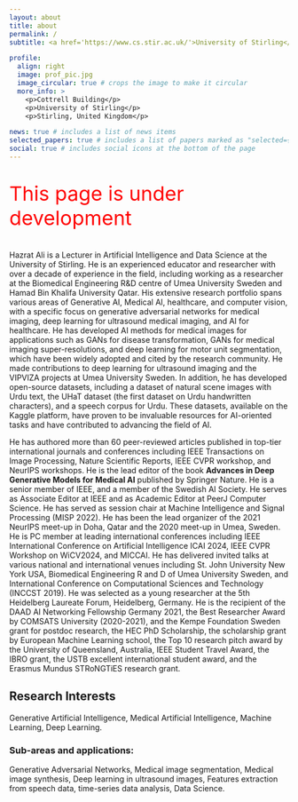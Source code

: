 ```yaml
---
layout: about
title: about
permalink: /
subtitle: <a href='https://www.cs.stir.ac.uk/'>University of Stirling</a>., Scotland, United Kingdom.

profile:
  align: right
  image: prof_pic.jpg
  image_circular: true # crops the image to make it circular
  more_info: >
    <p>Cottrell Building</p>
    <p>University of Stirling</p>
    <p>Stirling, United Kingdom</p>

news: true # includes a list of news items
selected_papers: true # includes a list of papers marked as "selected={true}"
social: true # includes social icons at the bottom of the page
---
```

<p style="color: red; font-size: 36px;">This page is under development</p>

Hazrat Ali is a Lecturer in Artificial Intelligence and Data Science at the University of Stirling. He is an experienced educator and researcher with over a decade of experience in the field, including working as a researcher at the Biomedical Engineering R&D centre of Umea University Sweden and Hamad Bin Khalifa University Qatar. His extensive research portfolio spans various areas of Generative AI, Medical AI, healthcare, and computer vision, with a specific focus on generative adversarial networks for medical imaging, deep learning for ultrasound medical imaging, and AI for healthcare. He has developed AI methods for medical images for applications such as GANs for disease transformation, GANs for medical imaging super-resolutions, and deep learning for motor unit segmentation, which have been widely adopted and cited by the research community. He made contributions to deep learning for ultrasound imaging and the VIPVIZA projects at Umea University Sweden. In addition, he has developed open-source datasets, including a dataset of natural scene images with Urdu text, the UHaT dataset (the first dataset on Urdu handwritten characters), and a speech corpus for Urdu. These datasets, available on the Kaggle platform, have proven to be invaluable resources for AI-oriented tasks and have contributed to advancing the field of AI. 

He has authored more than 60 peer-reviewed articles published in top-tier international journals and conferences including IEEE Transactions on Image Processing, Nature Scientific Reports, IEEE CVPR workshop, and NeurIPS workshops. He is the lead editor of the book **Advances in Deep Generative Models for Medical AI** published by Springer Nature. He is a senior member of IEEE, and a member of the Swedish AI Society. He serves as Associate Editor at IEEE and as Academic Editor at PeerJ Computer Science. He has served as session chair at Machine Intelligence and Signal Processing (MISP 2022). He has been the lead organizer of the 2021 NeurIPS meet-up in Doha, Qatar and the 2020 meet-up in Umea, Sweden. He is PC member at leading international conferences including IEEE International Conference on Artificial Intelligence ICAI 2024, IEEE CVPR Workshop on WiCV2024, and MICCAI. He has delivered invited talks at various national and international venues including St. John University New York USA, Biomedical Engineering R and D of Umea University Sweden, and International Conference on Computational Sciences and Technology (INCCST 2019). He was selected as a young researcher at the 5th Heidelberg Laureate Forum, Heidelberg, Germany. He is the recipient of the DAAD AI Networking Fellowship Germany 2021, the Best Researcher Award by COMSATS University (2020-2021), and the Kempe Foundation Sweden grant for postdoc research, the HEC PhD Scholarship, the scholarship grant by European Machine Learning school, the Top 10 research pitch award by the University of Queensland, Australia, IEEE Student Travel Award, the IBRO grant, the USTB excellent international student award, and the Erasmus Mundus STRoNGTiES research grant.

## Research Interests
Generative Artificial Intelligence, Medical Artificial Intelligence, Machine Learning, Deep Learning. 
### Sub-areas and applications:
Generative Adversarial Networks, Medical image segmentation, Medical image synthesis, Deep learning in ultrasound images, Features extraction from speech data, time-series data analysis, Data Science.
<!-- 
Write your biography here. Tell the world about yourself. Link to your favorite [subreddit](http://reddit.com). You can put a picture in, too. The code is already in, just name your picture `prof_pic.jpg` and put it in the `img/` folder. -->

<!-- Put your address / P.O. box / other info right below your picture. You can also disable any of these elements by editing `profile` property of the YAML header of your `_pages/about.md`. Edit `_bibliography/papers.bib` and Jekyll will render your [publications page](/al-folio/publications/) automatically. -->

<!-- Link to your social media connections, too. This theme is set up to use [Font Awesome icons](https://fontawesome.com/) and [Academicons](https://jpswalsh.github.io/academicons/), like the ones below. Add your Facebook, Twitter, LinkedIn, Google Scholar, or just disable all of them. -->
